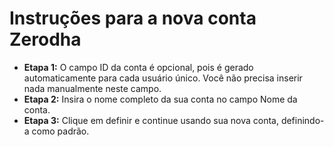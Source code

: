 # **Instruções para a nova conta Zerodha**
- **Etapa 1:** O campo ID da conta é opcional, pois é gerado automaticamente para cada usuário único. Você não precisa inserir nada manualmente neste campo.
- **Etapa 2:** Insira o nome completo da sua conta no campo Nome da conta.
- **Etapa 3:** Clique em definir e continue usando sua nova conta, definindo-a como padrão.